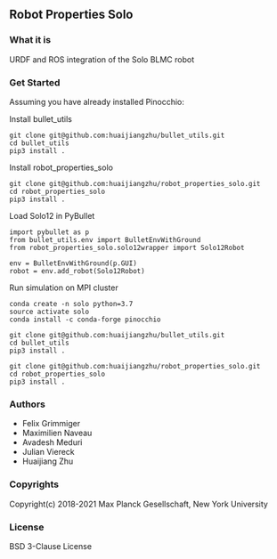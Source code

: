 Robot Properties Solo
---------------------

### What it is

URDF and ROS integration of the Solo BLMC robot

### Get Started

Assuming you have already installed Pinocchio:

Install bullet_utils
```
git clone git@github.com:huaijiangzhu/bullet_utils.git
cd bullet_utils
pip3 install .
```

Install robot_properties_solo
```
git clone git@github.com:huaijiangzhu/robot_properties_solo.git
cd robot_properties_solo
pip3 install .
```

Load Solo12 in PyBullet
```
import pybullet as p
from bullet_utils.env import BulletEnvWithGround
from robot_properties_solo.solo12wrapper import Solo12Robot

env = BulletEnvWithGround(p.GUI)
robot = env.add_robot(Solo12Robot)
```

Run simulation on MPI cluster
```
conda create -n solo python=3.7
source activate solo
conda install -c conda-forge pinocchio 

git clone git@github.com:huaijiangzhu/bullet_utils.git
cd bullet_utils
pip3 install .

git clone git@github.com:huaijiangzhu/robot_properties_solo.git
cd robot_properties_solo
pip3 install .
```

### Authors

- Felix Grimmiger
- Maximilien Naveau
- Avadesh Meduri
- Julian Viereck
- Huaijiang Zhu

### Copyrights

Copyright(c) 2018-2021 Max Planck Gesellschaft, New York University

### License

BSD 3-Clause License


